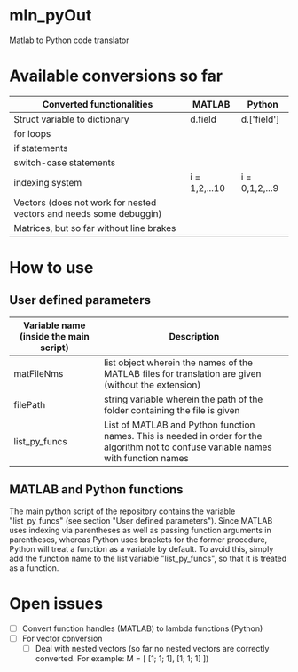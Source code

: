 # mIn_pyOut
Matlab to Python code translator

# Available conversions so far

| Converted functionalities                                          | MATLAB        | Python         |
| ------------------------------------------------------------------ | ------------- | -------------- |
| Struct variable to dictionary                                      | d.field       | d.['field']    |
| for loops                                                          |               |                |
| if statements                                                      |               |                |
| switch-case statements                                             |               |                |
| indexing system                                                    | i = 1,2,...10 | i = 0,1,2,...9 |
| Vectors (does not work for nested vectors and needs some debuggin) |               |                |
| Matrices, but so far without line brakes                           |               |                |



# How to use

## User defined parameters

| Variable name (inside the main script) | Description                                                                                                                           |
| ------------- | --------------------------------- |
| matFileNms    | list object wherein the names of the MATLAB files for translation are given (without the extension)                                   |
| filePath      | string variable wherein the path of the folder containing the file is given                                                           |
| list_py_funcs | List of MATLAB and Python function names. This is needed in order for the algorithm not to confuse variable names with function names | 


## MATLAB and Python functions

The main python script of the repository contains the variable "list_py_funcs" (see section "User defined parameters"). Since MATLAB uses indexing via parentheses as well as passing function arguments in parentheses, whereas Python uses brackets for the former procedure, Python will treat a function as a variable by default. To avoid this, simply add the function name to the list variable "list_py_funcs", so that it is treated as a function.

# Open issues
- [ ] Convert function handles (MATLAB) to lambda functions (Python)
- [ ] For vector conversion
	- [ ] Deal with nested vectors (so far no nested vectors are correctly converted. For example: M = [ [1; 1; 1], [1; 1; 1]  ])

